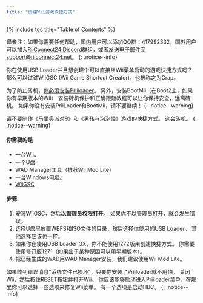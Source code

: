 ```yaml
---
title: "创建Wii游戏快捷方式"
---
```


{% include toc title="Table of Contents" %}

译者注：如果你需要任何帮助，国内用户可以添加QQ群：417992332，国外用户可以加入[RiiConnect24 Discord群组](https://discord.gg/b4Y7jfD)，或者[发送电子邮件至support@riiconnect24.net](mailto:support@riiconnect24.net)。
{: .notice--info}

你在使用USB Loader并且想创建个可以直接从Wii菜单启动的游戏快捷方式吗？ 那么可以试试WiiGSC (Wii Game Shortcut Creator)，也被称之为Crap。

为了防止砖机，[你必须安装Priiloader](/priiloader)。 另外，安装BootMii（在Boot2上，如果你有早期版本的Wii） 安装砖机保护和正确跟随教程可以让你保持安全，远离砖机。 如果你没有安装PriiLoader和BootMii，请不要继续！
{: .notice--warning}

请不要制作《马里奥派对9》和《男孩与泡泡怪》游戏的快捷方式。 这会砖机。
{: .notice--warning}

#### 你需要的是

* 一台Wii。
* 一个U盘.
* WAD Manager工具（推荐Wii Mod Lite）
* 一台Windows电脑。
* [WiiGSC](https://wiidatabase.de/downloads/pc-tools/wiigsc-ehemals-crap/)

#### 步骤

1. 安装WiiGSC，然后**以管理员权限打开**。 如果你不以管理员打开，就会发生错误。
2. 选择U盘里放置WBFS和ISO文件的目录，然后选择你使用的USB Loader。 其他选择应该也一样。
3. 如果你在使用USB Loader GX，你不能使用1272版来创建快捷方式。 你需要使用修订版1271（如果出于某种原因可以用早期版本）。
4. 把已经生成的WAD用WAD Manager安装，我们建议使用Wii Mod Lite。

如果收到错误消息“系统文件已损坏”，只要你安装了Priiloader就不用怕。 关闭Wii，然后按住RESET按钮并打开Wii。 你应该能够启动进入Priiloader菜单，在那里你可以选择一些选项来修复Wii菜单。 有一个选项是启动HBC。
{: .notice--info}

